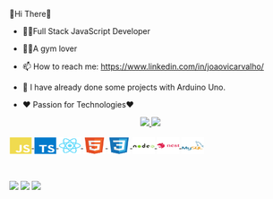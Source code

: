 👋Hi There👋

- 👨‍💻Full Stack JavaScript Developer 

- 🏋️‍♂️A gym lover

- 📫 How to reach me: https://www.linkedin.com/in/joaovicarvalho/

- 🤖 I have already done some projects with Arduino Uno.

- ❤️ Passion for Technologies❤️


<div align="center">
  <a href="https://github.com/JoaoVictorCSousa">
  <img height="180em" src="https://github-readme-stats.vercel.app/api?username=JoaoVictorCSousa&show_icons=true&theme=dark&include_all_commits=true&count_private=true"/>
  <img height="180em" src="https://github-readme-stats.vercel.app/api/top-langs/?username=JoaoVictorCSousa&layout=compact&langs_count=7&theme=dark"/>
</div>
  
  <div style="display: inline_block"><br>
  <img align="center" alt="JavaScript" height="30" width="40" src="https://raw.githubusercontent.com/devicons/devicon/master/icons/javascript/javascript-plain.svg">
  <img align="center" alt="TypeScript" height="30" width="40" src="https://raw.githubusercontent.com/devicons/devicon/master/icons/typescript/typescript-plain.svg">
  <img align="center" alt="React" height="30" width="40" src="https://raw.githubusercontent.com/devicons/devicon/master/icons/react/react-original.svg">
  <img align="center" alt="HTML" height="30" width="40" src="https://raw.githubusercontent.com/devicons/devicon/master/icons/html5/html5-original.svg">
  <img align="center" alt="CSS" height="30" width="40" src="https://raw.githubusercontent.com/devicons/devicon/master/icons/css3/css3-original.svg">
  <img align="center" alt="NodeJs" height="30" width="40" src="https://raw.githubusercontent.com/devicons/devicon/master/icons/nodejs/nodejs-original-wordmark.svg">
  <img align="center" alt="NestJs" height="30" width="40" src="https://raw.githubusercontent.com/devicons/devicon/master/icons/nestjs/nestjs-plain-wordmark.svg">
  <img align="center" alt="MySQL" height="30" width="40" src="https://github.com/devicons/devicon/blob/master/icons/mysql/mysql-original-wordmark.svg">
  </div>
  
 
  
  <div>
  <br>
  <br>
  
  <a href="https://instagram.com/joaovictorr.cs" target="_blank"><img src="https://img.shields.io/badge/-Instagram-%23E4405F?style=for-the-badge&logo=instagram&logoColor=white" target="_blank"></a>
  <a href = "mailto:carvalhojoaovi20@gmail.com"><img src="https://img.shields.io/badge/-Gmail-%23333?style=for-the-badge&logo=gmail&logoColor=white" target="_blank"></a>
  <a href="https://www.linkedin.com/in/joaovicarvalho" target="_blank"><img src="https://img.shields.io/badge/-LinkedIn-%230077B5?style=for-the-badge&logo=linkedin&logoColor=white" target="_blank"></a> 
 
    
    
  
 
</div>
